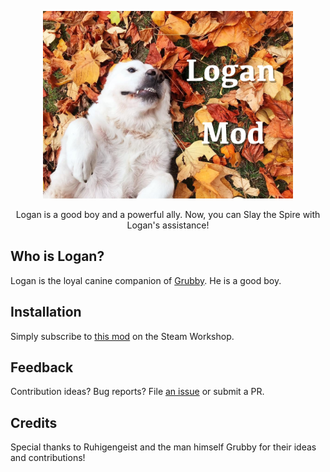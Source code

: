 <p align="center">
  <img alt="Logan Mod" src="./steam/image.jpg" width="400" />
</p>

<p align="center">
Logan is a good boy and a powerful ally. Now, you can Slay the Spire with Logan's assistance!
</p>

## Who is Logan?

Logan is the loyal canine companion of
[Grubby](https://en.wikipedia.org/wiki/Grubby). He is a good boy.

## Installation

Simply subscribe to
[this mod](https://steamcommunity.com/sharedfiles/filedetails/?id=3266253644) on
the Steam Workshop.

## Feedback

Contribution ideas? Bug reports? File
[an issue](https://github.com/brollin/BattleStatsMod/issues/new/choose) or
submit a PR.

## Credits

Special thanks to Ruhigengeist and the man himself Grubby for their ideas and
contributions!
